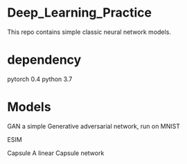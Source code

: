 # Deep_Learning_Practice
This repo contains simple classic neural network models.


# dependency
pytorch 0.4
python 3.7



# Models

GAN
    a simple Generative adversarial network, run on MNIST

ESIM


Capsule
    A linear Capsule network